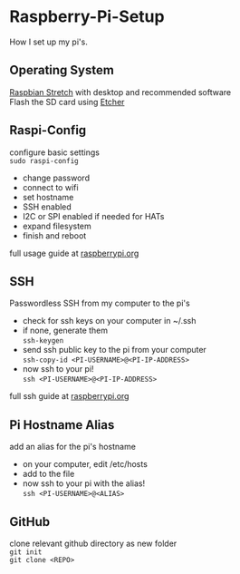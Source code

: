 # Raspberry-Pi-Setup
How I set up my pi's.

## Operating System
[Raspbian Stretch](https://www.raspberrypi.org/downloads/raspbian/) with desktop and recommended software  
Flash the SD card using [Etcher](https://www.balena.io/etcher/)  

## Raspi-Config
configure basic settings  
`sudo raspi-config`
- change password  
- connect to wifi  
- set hostname  
- SSH enabled  
- I2C or SPI enabled if needed for HATs  
- expand filesystem  
- finish and reboot  
  
full usage guide at [raspberrypi.org](https://www.raspberrypi.org/documentation/configuration/raspi-config.md)  

## SSH
Passwordless SSH from my computer to the pi's  
- check for ssh keys on your computer in ~/.ssh  
- if none, generate them  
`ssh-keygen`  
- send ssh public key to the pi from your computer  
`ssh-copy-id <PI-USERNAME>@<PI-IP-ADDRESS>`   
- now ssh to your pi!  
`ssh <PI-USERNAME>@<PI-IP-ADDRESS>`  
  
full ssh guide at [raspberrypi.org](https://www.raspberrypi.org/documentation/remote-access/ssh/passwordless.md)  

## Pi Hostname Alias
add an alias for the pi's hostname  
- on your computer, edit /etc/hosts  
- add <PI-IP-ADRESS> <ALIAS> to the file  
- now ssh to your pi with the alias!  
`ssh <PI-USERNAME>@<ALIAS>`  

## GitHub
clone relevant github directory as new folder  
`git init`  
`git clone <REPO>`  

